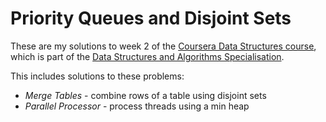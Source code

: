 # Priority Queues and Disjoint Sets

These are my solutions to week 2 of the [Coursera Data Structures course](https://www.coursera.org/learn/data-structures/), which is part of the [Data Structures and Algorithms Specialisation](https://www.coursera.org/specializations/data-structures-algorithms).

This includes solutions to these problems:
* _Merge Tables_ - combine rows of a table using disjoint sets
* _Parallel Processor_ - process threads using a min heap
